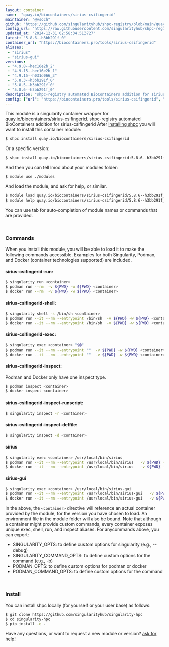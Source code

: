 ```yaml
---
layout: container
name:  "quay.io/biocontainers/sirius-csifingerid"
maintainer: "@vsoch"
github: "https://github.com/singularityhub/shpc-registry/blob/main/quay.io/biocontainers/sirius-csifingerid/container.yaml"
config_url: "https://raw.githubusercontent.com/singularityhub/shpc-registry/main/quay.io/biocontainers/sirius-csifingerid/container.yaml"
updated_at: "2024-12-31 02:58:34.513727"
latest: "5.8.6--h3bb291f_0"
container_url: "https://biocontainers.pro/tools/sirius-csifingerid"
aliases:
 - "sirius"
 - "sirius-gui"
versions:
 - "4.9.8--hec16e2b_2"
 - "4.9.15--hec16e2b_1"
 - "4.9.15--h031d066_3"
 - "5.8.3--h3bb291f_0"
 - "5.8.5--h3bb291f_0"
 - "5.8.6--h3bb291f_0"
description: "shpc-registry automated BioContainers addition for sirius-csifingerid"
config: {"url": "https://biocontainers.pro/tools/sirius-csifingerid", "maintainer": "@vsoch", "description": "shpc-registry automated BioContainers addition for sirius-csifingerid", "latest": {"5.8.6--h3bb291f_0": "sha256:12bff6a9d20114e890d507eeb61471306b990937525a14d5c2d1459c25c49a88"}, "tags": {"4.9.8--hec16e2b_2": "sha256:745743cc397513f88f5bb20ac0b5e48f9955deedfc071ee3104145146eb141d3", "4.9.15--hec16e2b_1": "sha256:6a8895779bba32e140f5aeda269947a291c4ef52fc5494bce537637925197804", "4.9.15--h031d066_3": "sha256:6515a407e6c8a85e666aae0aa78d2c5060c48dc046c1f3cb6ee2204e6ac76497", "5.8.3--h3bb291f_0": "sha256:b4439de18878f43d4372864aa9acbfd64d6a52cce5fcb5d33837e073661199f9", "5.8.5--h3bb291f_0": "sha256:691dea651d1102809adb0806edd1dfcb2095b72289f5824cefaa7c081a3b6025", "5.8.6--h3bb291f_0": "sha256:12bff6a9d20114e890d507eeb61471306b990937525a14d5c2d1459c25c49a88"}, "docker": "quay.io/biocontainers/sirius-csifingerid", "aliases": {"sirius": "/usr/local/bin/sirius", "sirius-gui": "/usr/local/bin/sirius-gui"}}
---
```


This module is a singularity container wrapper for quay.io/biocontainers/sirius-csifingerid.
shpc-registry automated BioContainers addition for sirius-csifingerid
After [installing shpc](#install) you will want to install this container module:


```bash
$ shpc install quay.io/biocontainers/sirius-csifingerid
```

Or a specific version:

```bash
$ shpc install quay.io/biocontainers/sirius-csifingerid:5.8.6--h3bb291f_0
```

And then you can tell lmod about your modules folder:

```bash
$ module use ./modules
```

And load the module, and ask for help, or similar.

```bash
$ module load quay.io/biocontainers/sirius-csifingerid/5.8.6--h3bb291f_0
$ module help quay.io/biocontainers/sirius-csifingerid/5.8.6--h3bb291f_0
```

You can use tab for auto-completion of module names or commands that are provided.

<br>

### Commands

When you install this module, you will be able to load it to make the following commands accessible.
Examples for both Singularity, Podman, and Docker (container technologies supported) are included.

#### sirius-csifingerid-run:

```bash
$ singularity run <container>
$ podman run --rm  -v ${PWD} -w ${PWD} <container>
$ docker run --rm  -v ${PWD} -w ${PWD} <container>
```

#### sirius-csifingerid-shell:

```bash
$ singularity shell -s /bin/sh <container>
$ podman run --it --rm --entrypoint /bin/sh  -v ${PWD} -w ${PWD} <container>
$ docker run --it --rm --entrypoint /bin/sh  -v ${PWD} -w ${PWD} <container>
```

#### sirius-csifingerid-exec:

```bash
$ singularity exec <container> "$@"
$ podman run --it --rm --entrypoint ""  -v ${PWD} -w ${PWD} <container> "$@"
$ docker run --it --rm --entrypoint ""  -v ${PWD} -w ${PWD} <container> "$@"
```

#### sirius-csifingerid-inspect:

Podman and Docker only have one inspect type.

```bash
$ podman inspect <container>
$ docker inspect <container>
```

#### sirius-csifingerid-inspect-runscript:

```bash
$ singularity inspect -r <container>
```

#### sirius-csifingerid-inspect-deffile:

```bash
$ singularity inspect -d <container>
```


#### sirius

```bash
$ singularity exec <container> /usr/local/bin/sirius
$ podman run --it --rm --entrypoint /usr/local/bin/sirius   -v ${PWD} -w ${PWD} <container> -c " $@"
$ docker run --it --rm --entrypoint /usr/local/bin/sirius   -v ${PWD} -w ${PWD} <container> -c " $@"
```


#### sirius-gui

```bash
$ singularity exec <container> /usr/local/bin/sirius-gui
$ podman run --it --rm --entrypoint /usr/local/bin/sirius-gui   -v ${PWD} -w ${PWD} <container> -c " $@"
$ docker run --it --rm --entrypoint /usr/local/bin/sirius-gui   -v ${PWD} -w ${PWD} <container> -c " $@"
```



In the above, the `<container>` directive will reference an actual container provided
by the module, for the version you have chosen to load. An environment file in the
module folder will also be bound. Note that although a container
might provide custom commands, every container exposes unique exec, shell, run, and
inspect aliases. For anycommands above, you can export:

 - SINGULARITY_OPTS: to define custom options for singularity (e.g., --debug)
 - SINGULARITY_COMMAND_OPTS: to define custom options for the command (e.g., -b)
 - PODMAN_OPTS: to define custom options for podman or docker
 - PODMAN_COMMAND_OPTS: to define custom options for the command

<br>

### Install

You can install shpc locally (for yourself or your user base) as follows:

```bash
$ git clone https://github.com/singularityhub/singularity-hpc
$ cd singularity-hpc
$ pip install -e .
```

Have any questions, or want to request a new module or version? [ask for help!](https://github.com/singularityhub/singularity-hpc/issues)